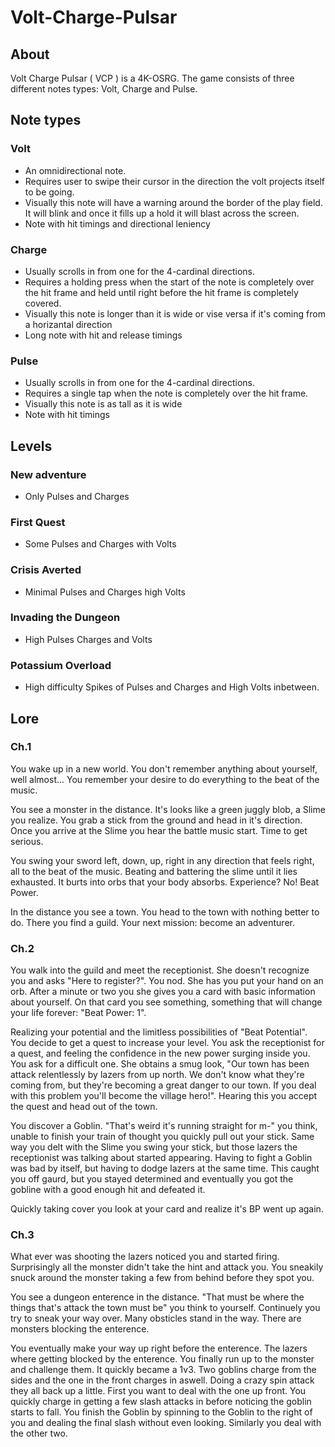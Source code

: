# Volt-Charge-Pulsar

## About
Volt Charge Pulsar ( VCP ) is a 4K-OSRG. The game consists of three different notes types: Volt, Charge and Pulse.
## Note types

### Volt
- An omnidirectional note.
- Requires user to swipe their cursor in the direction the volt projects itself to be going.
- Visually this note will have a warning around the border of the play field. It will blink and once it fills up a hold it will blast across the screen.
- Note with hit timings and directional leniency
### Charge
- Usually scrolls in from one for the 4-cardinal directions.
- Requires a holding press when the start of the note is completely over the hit frame and held until right before the hit frame is completely covered.
- Visually this note is longer than it is wide or vise versa if it's coming from a horizantal direction
- Long note with hit and release timings
### Pulse
- Usually scrolls in from one for the 4-cardinal directions.
- Requires a single tap when the note is completely over the hit frame.
- Visually this note is as tall as it is wide
- Note with hit timings

## Levels
### New adventure 
- Only Pulses and Charges
### First Quest
- Some Pulses and Charges with Volts
### Crisis Averted
- Minimal Pulses and Charges high Volts
### Invading the Dungeon
- High Pulses Charges and Volts
### Potassium Overload
- High difficulty Spikes of Pulses and Charges and High Volts inbetween.

## Lore
### Ch.1
You wake up in a new world. You don't remember anything about yourself, well almost... You remember your desire to do everything to the beat of the music.

You see a monster in the distance. It's looks like a green juggly blob, a Slime you realize. You grab a stick from the ground and head in it's direction. Once you arrive at the Slime you hear the battle music start. Time to get serious.

You swing your sword left, down, up, right in any direction that feels right, all to the beat of the music. Beating and battering the slime until it lies exhausted. It burts into orbs that your body absorbs. Experience? No! Beat Power.

In the distance you see a town. You head to the town with nothing better to do. There you find a guild. Your next mission: become an adventurer.
### Ch.2
You walk into the guild and meet the receptionist. She doesn't recognize you and asks "Here to register?". You nod. She has you put your hand on an orb. After a minute or two you she gives you a card with basic information about yourself. On that card you see something, something that will change your life forever: "Beat Power: 1".

Realizing your potential and the limitless possibilities of "Beat Potential". You decide to get a quest to increase your level. You ask the receptionist for a quest, and feeling the confidence in the new power surging inside you. You ask for a difficult one. She obtains a smug look, "Our town has been attack relentlessly by lazers from up north. We don't know what they're coming from, but they're becoming a great danger to our town. If you deal with this problem you'll become the village hero!". Hearing this you accept the quest and head out of the town.

You discover a Goblin. "That's weird it's running straight for m-" you think, unable to finish your train of thought you quickly pull out your stick. Same way you delt with the Slime you swing your stick, but those lazers the receptionist was talking about started appearing. Having to fight a Goblin was bad by itself, but having to dodge lazers at the same time. This caught you off gaurd, but you stayed determined and eventually you got the gobline with a good enough hit and defeated it.

Quickly taking cover you look at your card and realize it's BP went up again.
### Ch.3
What ever was shooting the lazers noticed you and started firing. Surprisingly all the monster didn't take the hint and attack you. You sneakily snuck around the monster taking a few from behind before they spot you.

You see a dungeon enterence in the distance. "That must be where the things that's attack the town must be" you think to yourself. Continuely you try to sneak your way over. Many obsticles stand in the way. There are monsters blocking the enterence.

You eventually make your way up right before the enterence. The lazers where getting blocked by the enterence. You finally run up to the monster and challenge them. It quickly became a 1v3. Two goblins charge from the sides and the one in the front charges in aswell. Doing a crazy spin attack they all back up a little. First you want to deal with the one up front. You quickly charge in getting a few slash attacks in before noticing the goblin starts to fall. You finish the Goblin by spinning to the Goblin to the right of you and dealing the final slash without even looking. Similarly you deal with the other two.

